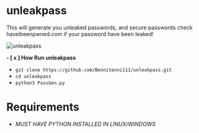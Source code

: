 # unleakpass
This will generate you unleaked passwords, and secure passwords check haveibeenpwned.com if your password have been leaked!

![unleakpass](https://raw.githubusercontent.com/Bennitenni111/Advertising-Bot/master/unleak.png?token=APBOATPKQWL37JC4JMSHZAS666F2O)

**- [ x ] How Run unleakpass**

- `git clone https://github.com/Bennitenni111/unleakpass.git`
- `cd unleakpass`
- `python3 PassGen.py`

# Requirements
- *MUST HAVE PYTHON INSTALLED IN LINUX/WINDOWS*
